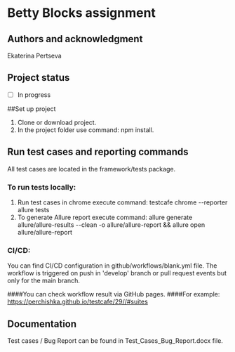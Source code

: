 
# Betty Blocks assignment 

## Authors and acknowledgment
Ekaterina Pertseva

## Project status
- [ ] In progress

##Set up project
1. Clone or download project.
2. In the project folder use command: npm install. 

## Run test cases and reporting commands
All test cases are located in the framework/tests package.

### To run tests locally:
1. Run test cases in chrome execute command: testcafe chrome --reporter allure tests
2. To generate Allure report execute command: allure generate allure/allure-results --clean -o allure/allure-report && allure open allure/allure-report

### CI/CD:
You can find CI/CD configuration in github/workflows/blank.yml file.
The workflow is triggered on push in 'develop' branch or pull request events but only for the main branch.

####You can check workflow result via GitHub pages.
####For example: https://perchishka.github.io/testcafe/29//#suites

## Documentation
Test cases / Bug Report can be found in Test_Cases_Bug_Report.docx file.



